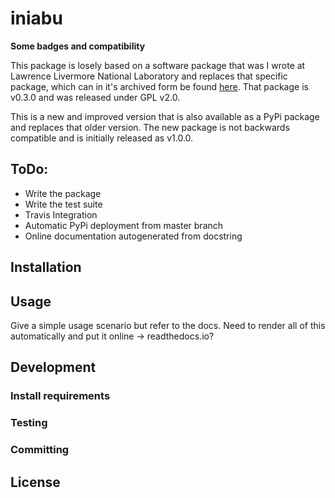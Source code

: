 # iniabu

**Some badges and compatibility**

This package is losely based on a software package that was I wrote at
Lawrence Livermore National Laboratory and replaces that specific
package, which can in it's archived form be found 
[here](https://github.com/LLNL/iniabu). That package is v0.3.0 and was
released under GPL v2.0.
 
This is a new and improved version that is also available as a PyPi
package and replaces that older version. The new package is not
backwards compatible and is initially released as v1.0.0.

## ToDo:

* Write the package
* Write the test suite
* Travis Integration
* Automatic PyPi deployment from master branch
* Online documentation autogenerated from docstring

## Installation

## Usage

Give a simple usage scenario but refer to the docs. Need to render all
of this automatically and put it online -> readthedocs.io?

## Development



### Install requirements

### Testing

### Committing

## License

